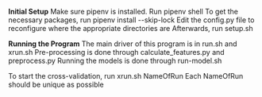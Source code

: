 **Initial Setup**
Make sure pipenv is installed.
Run pipenv shell
To get the necessary packages, run pipenv install --skip-lock
Edit the config.py file to reconfigure where the appropriate directories are
Afterwards, run setup.sh

**Running the Program**
The main driver of this program is in run.sh and xrun.sh 
Pre-processing is done through calculate_features.py and preprocess.py
Running the models is done through run-model.sh

To start the cross-validation, run xrun.sh NameOfRun
Each NameOfRun should be unique as possible
